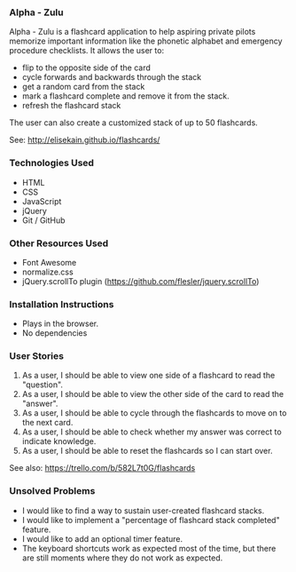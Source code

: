 ### Alpha - Zulu

Alpha - Zulu is a flashcard application to help aspiring private pilots memorize important information like the phonetic alphabet and emergency procedure checklists. It allows the user to:
- flip to the opposite side of the card
- cycle forwards and backwards through the stack
- get a random card from the stack
- mark a flashcard complete and remove it from the stack.
- refresh the flashcard stack

The user can also create a customized stack of up to 50 flashcards.   

See: http://elisekain.github.io/flashcards/

### Technologies Used

- HTML
- CSS
- JavaScript
- jQuery
- Git / GitHub

### Other Resources Used

- Font Awesome
- normalize.css
- jQuery.scrollTo plugin (https://github.com/flesler/jquery.scrollTo)

### Installation Instructions

- Plays in the browser.
- No dependencies

### User Stories

1. As a user, I should be able to view one side of a flashcard to read the "question".
2. As a user, I should be able to view the other side of the card to read the "answer".
3. As a user, I should be able to cycle through the flashcards to move on to the next card.
4. As a user, I should be able to check whether my answer was correct to indicate knowledge.
5. As a user, I should be able to reset the flashcards so I can start over.

See also: https://trello.com/b/582L7t0G/flashcards

### Unsolved Problems
- I would like to find a way to sustain user-created flashcard stacks.
- I would like to implement a "percentage of flashcard stack completed" feature.
- I would like to add an optional timer feature.
- The keyboard shortcuts work as expected most of the time, but there are still moments where they do not work as expected.
